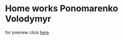 # Home works Ponomarenko Volodymyr

for preview click [here](https://ponomarenkovolodymyr.github.io/hworksgit/https:/)
